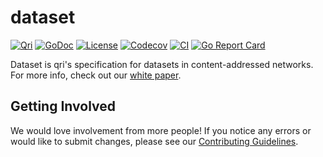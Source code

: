 # dataset

[![Qri](https://img.shields.io/badge/made%20by-qri-magenta.svg?style=flat-square)](https://qri.io)
[![GoDoc](https://godoc.org/github.com/qri-io/dataset?status.svg)](http://godoc.org/github.com/qri-io/dataset)
[![License](https://img.shields.io/github/license/qri-io/dataset.svg?style=flat-square)](./LICENSE)
[![Codecov](https://img.shields.io/codecov/c/github/qri-io/dataset.svg?style=flat-square)](https://codecov.io/gh/qri-io/dataset)
[![CI](https://img.shields.io/circleci/project/github/qri-io/dataset.svg?style=flat-square)](https://circleci.com/gh/qri-io/dataset)
[![Go Report Card](https://goreportcard.com/badge/github.com/qri-io/dataset)](https://goreportcard.com/report/github.com/qri-io/dataset)


Dataset is qri's specification for datasets in content-addressed networks. For more info, check out our [white paper](https://github.com/qri-io/papers/blob/master/qri-deterministic_querying/deterministic_querying.md).


## Getting Involved

We would love involvement from more people! If you notice any errors or would
like to submit changes, please see our
[Contributing Guidelines](./.github/CONTRIBUTING.md).